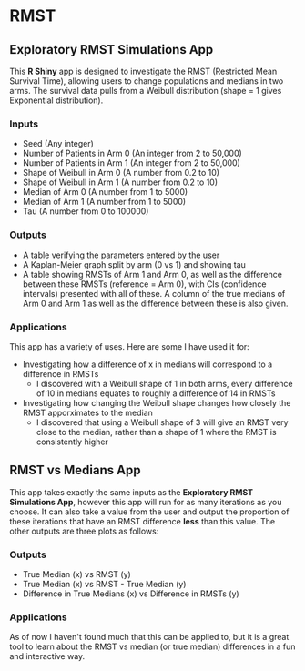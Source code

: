 # RMST

## Exploratory RMST Simulations App

This **R Shiny** app is designed to investigate the RMST (Restricted Mean Survival Time), allowing users to change populations and medians in two arms. The survival data pulls from a Weibull distribution (shape = 1 gives Exponential distribution).

### Inputs

* Seed (Any integer)
* Number of Patients in Arm 0 (An integer from 2 to 50,000)
* Number of Patients in Arm 1 (An integer from 2 to 50,000)
* Shape of Weibull in Arm 0 (A number from 0.2 to 10)
* Shape of Weibull in Arm 1 (A number from 0.2 to 10)
* Median of Arm 0 (A number from 1 to 5000)
* Median of Arm 1 (A number from 1 to 5000)
* Tau (A number from 0 to 100000)

### Outputs

* A table verifying the parameters entered by the user
* A Kaplan-Meier graph split by arm (0 vs 1) and showing tau
* A table showing RMSTs of Arm 1 and Arm 0, as well as the difference between these RMSTs (reference = Arm 0), with CIs (confidence intervals) presented with all of these. A column of the true medians of Arm 0 and Arm 1 as well as the difference between these is also given.

### Applications

This app has a variety of uses. Here are some I have used it for:

* Investigating how a difference of x in medians will correspond to a difference in RMSTs
  * I discovered with a Weibull shape of 1 in both arms, every difference of 10 in medians equates to roughly a difference of 14 in RMSTs
* Investigating how changing the Weibull shape changes how closely the RMST apporximates to the median
  * I discovered that using a Weibull shape of 3 will give an RMST very close to the median, rather than a shape of 1 where the RMST is consistently higher

## RMST vs Medians App

This app takes exactly the same inputs as the **Exploratory RMST Simulations App**, however this app will run for as many iterations as you choose. It can also take a value from the user and output the proportion of these iterations that have an RMST difference **less** than this value. The other outputs are three plots as follows:

### Outputs

* True Median (x) vs RMST (y)
* True Median (x) vs RMST - True Median (y)
* Difference in True Medians (x) vs Difference in RMSTs (y)

### Applications

As of now I haven't found much that this can be applied to, but it is a great tool to learn about the RMST vs median (or true median) differences in a fun and interactive way.
